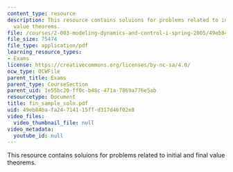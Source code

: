 ```yaml
---
content_type: resource
description: This resource contains soluions for problems related to initial and final
  value theorems.
file: /courses/2-003-modeling-dynamics-and-control-i-spring-2005/49eb84bafa24714115ffd317d46f02e8_fin_sample_soln.pdf
file_size: 75474
file_type: application/pdf
learning_resource_types:
- Exams
license: https://creativecommons.org/licenses/by-nc-sa/4.0/
ocw_type: OCWFile
parent_title: Exams
parent_type: CourseSection
parent_uid: 1e55bc20-ff0c-b48c-471a-7869a776e5ab
resourcetype: Document
title: fin_sample_soln.pdf
uid: 49eb84ba-fa24-7141-15ff-d317d46f02e8
video_files:
  video_thumbnail_file: null
video_metadata:
  youtube_id: null
---
```

This resource contains soluions for problems related to initial and final value theorems.